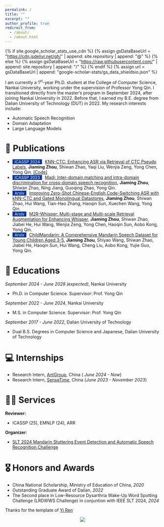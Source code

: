 ```yaml
---
permalink: /
title: ""
excerpt: ""
author_profile: true
redirect_from: 
  - /about/
  - /about.html
---
```


{% if site.google_scholar_stats_use_cdn %}
{% assign gsDataBaseUrl = "https://cdn.jsdelivr.net/gh/" | append: site.repository | append: "@" %}
{% else %}
{% assign gsDataBaseUrl = "https://raw.githubusercontent.com/" | append: site.repository | append: "/" %}
{% endif %}
{% assign url = gsDataBaseUrl | append: "google-scholar-stats/gs_data_shieldsio.json" %}

<span class='anchor' id='about-me'></span>

I am currently a 1<sup>st</sup>-year Ph.D. student at the College of Computer Science, Nankai University, working under the supervision of Professor Yong Qin. I transitioned directly from the master’s program in September 2024, after joining Nankai University in 2022. Before that, I earned my B.E. degree from Dalian University of Technology (DUT) in 2022. 
My research interests include:
- Automatic Speech Recognition 
- Domain Adaptation
- Large Language Models

<!-- My research interest includes neural machine translation and computer vision. I have published more than 100 papers at the top international AI conferences with total <a href='https://scholar.google.com/citations?user=DhtAFkwAAAAJ'>google scholar citations <strong><span id='total_cit'>260000+</span></strong></a> (You can also use google scholar badge <a href='https://scholar.google.com/citations?user=DhtAFkwAAAAJ'><img src="https://img.shields.io/endpoint?url={{ url | url_encode }}&logo=Google%20Scholar&labelColor=f6f6f6&color=9cf&style=flat&label=citations"></a>). -->

<!-- # 🔥 News
- *2022.02*: &nbsp;🎉🎉 Lorem ipsum dolor sit amet, consectetur adipiscing elit. Vivamus ornare aliquet ipsum, ac tempus justo dapibus sit amet. 
- *2022.02*: &nbsp;🎉🎉 Lorem ipsum dolor sit amet, consectetur adipiscing elit. Vivamus ornare aliquet ipsum, ac tempus justo dapibus sit amet.  -->

# 📝 Publications 
<!-- for example -->
<!-- - <span style="display:inline-block; background-color:#00369F; color:#fff; padding:0px 7px; margin-right:5px; font-size:13px;">ACL 2024</span><span style="color:red">(Oral)</span> [GenTranslate: Large Language Models are Generative Multilingual Speech and Machine Translators](https://aclanthology.org/2024.acl-long.5.pdf), **<u>Yuchen Hu</u>**, Chen Chen, Chao-Han Huck Yang, Ruizhe Li, Dong Zhang, Zhehuai Chen, Eng Siong Chng. [[Code]](https://github.com/YUCHEN005/GenTranslate) [[Data]](https://huggingface.co/datasets/PeacefulData/HypoTranslate) -->


- <span style="display:inline-block; background-color:#00369F; color:#fff; padding:0px 7px; margin-right:5px; font-size:13px;">ICASSP 2024</span> [KNN-CTC: Enhancing ASR via Retrieval of CTC Pseudo Labels](https://ieeexplore.ieee.org/abstract/document/10447075), **Jiaming Zhou**, Shiwan Zhao, Yaqi Liu, Wenjia Zeng, Yong Chen, Yong Qin. [[Code]](https://github.com/NKU-HLT/KNN-CTC/tree/master)
- <span style="display:inline-block; background-color:#00369F; color:#fff; padding:0px 7px; margin-right:5px; font-size:13px;">ICASSP 2023</span> [Madi: Inter-domain matching and intra-domain discrimination for cross-domain speech recognition](https://ieeexplore.ieee.org/abstract/document/10447075), **Jiaming Zhou**, Shiwan Zhao, Ning Jiang, Guoqing Zhao, Yong Qin.
- <span style="display:inline-block; background-color:#00369F; color:#fff; padding:0px 7px; margin-right:5px; font-size:13px;">Arxiv</span> [Improving Zero-Shot Chinese-English Code-Switching ASR with kNN-CTC and Gated Monolingual Datastores](https://arxiv.org/abs/2406.03814), **Jiaming Zhou**, Shiwan Zhao, Hui Wang, Tian-Hao Zhang, Haoqin Sun, Xuechen Wang, Yong Qin.
- <span style="display:inline-block; background-color:#00369F; color:#fff; padding:0px 7px; margin-right:5px; font-size:13px;">Arxiv</span> [M2R-Whisper: Multi-stage and Multi-scale Retrieval Augmentation for Enhancing Whisper](https://arxiv.org/abs/2409.11889), **Jiaming Zhou**, Shiwan Zhao, Jiabei He, Hui Wang, Wenjia Zeng, Yong Chen, Haoqin Sun, Aobo Kong, Yong Qin.
- <span style="display:inline-block; background-color:#00369F; color:#fff; padding:0px 7px; margin-right:5px; font-size:13px;">Arxiv</span> [ChildMandarin: A Comprehensive Mandarin Speech Dataset for Young Children Aged 3-5](https://arxiv.org/abs/2409.18584), **Jiaming Zhou**, Shiyao Wang, Shiwan Zhao, Jiabei He, Haoqin Sun, Hui Wang, Cheng Liu, Aobo Kong, Yujie Guo, Yong Qin.


<!-- # 💬 Invited Talks
- *2021.06*, Lorem ipsum dolor sit amet, consectetur adipiscing elit. Vivamus ornare aliquet ipsum, ac tempus justo dapibus sit amet. 
- *2021.03*, Lorem ipsum dolor sit amet, consectetur adipiscing elit. Vivamus ornare aliquet ipsum, ac tempus justo dapibus sit amet.  \| [\[video\]](https://github.com/) -->

# 📖 Educations
*September 2024 - June 2028 (expected)*, Nankai University
- Ph.D. in Computer Science. Supervisor: Prof. Yong Qin

*September 2022 - June 2024*, Nankai University
- M.S. in Computer Science. Supervisor: Prof. Yong Qin

*September 2017 - June 2022*, Dalian University of Technology
- Dual B.S. Degrees in Computer Science and Japanese, Dalian University of Technology


# 💻 Internships
- Research Intern, [AntGroup](https://www.antgroup.com), China ( *June 2024 - Now*)
- Research Intern, [SenseTime](https://www.sensetime.com), China (*June 2023 - November 2023*)

# 🧑‍🔬 Services
**Reviewer:** &nbsp; 
- ICASSP (25), EMNLP (24), ARR

**Organizer**:  
- [SLT 2024 Mandarin Stuttering Event Detection
and Automatic Speech Recognition Challenge](https://stutteringspeech.org/)

# 🎖 Honors and Awards
- China National Scholarship, Ministry of Education of China, *2020*
- Outstanding Graduate Award of Dalian, *2022*
- The Second place in Low-Resource Dysarthria Wake-Up Word Spotting Challenge
(LRDWWS Challenge) in conjuntion with IEEE SLT 2024, *2024*


Thanks for the template of <a href="https://github.com/RayeRen/acad-homepage.github.io">Yi Ren</a>

<div style="text-align: center;">
    <a href="https://clustrmaps.com/site/1c273" title="Visit tracker">
        <img src="//clustrmaps.com/map_v2.png?cl=ffffff&w=500&t=n&d=HWn8wyg-BkwbHphj4DVuPP5OvCM5fzVngWq98DVkcEo" style="max-width: 50%;" />
    </a>
</div>
